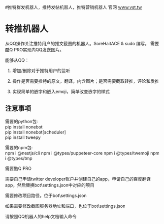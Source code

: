 #推特群发机器人，推特发帖机器人，推特营销机器人
官网 www.vst.tw

# 转推机器人

从QQ操作关注推特用户的推文截图的机器人。SoreHaitACE & sudo 编写。
需要酷Q PRO实现向QQ发送图片。

能够从QQ：

1. 增加/删除对于推特用户的监听

2. 操作是否需要推特的原文，翻译，内含图片；是否需要截取转推，评论和发推

3. 实现简单的嵌字和嵌入emoji，简单改变嵌字的样式

## 注意事项

需要的python包:  
    pip install nonebot  
    pip install nonebot[scheduler]  
    pip install tweepy  

需要的npm包:  
    npm i @nestjs/cli
    npm i @types/puppeteer-core
    npm i @types/twemoji
    npm i @types/tmp

需要酷Q PRO

需要自己申请twitter developer账户并创建自己的app，申请自己的百度翻译app，然后替换bot\\settings.json中对应的项目  

需要修改项目路径，位于bot\\settings.json  

如果需要修改截图服务器地址和端口，也位于bot\\settings.json

请按照QQ机器人的help文档输入命令
